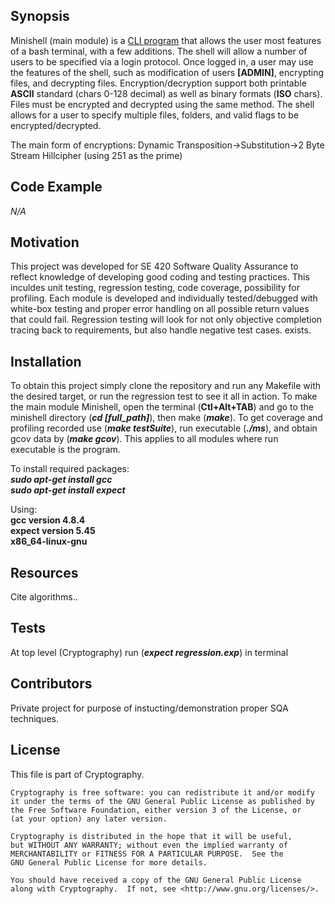 ## Synopsis

Minishell (main module) is a [CLI program](https://en.wikipedia.org/wiki/Command-line_interface) that allows the user most 
features of a bash terminal, with a few additions. The shell will allow a number of users to be specified via a login protocol. Once logged in, a user may use the features
of the shell, such as modification of users __[ADMIN]__, encrypting files, and decrypting files. Encryption/decryption support
both printable __ASCII__ standard (chars 0-128 decimal) as well as binary formats (__ISO__ chars). Files must be encrypted and decrypted
using the same method. The shell allows for a user to specify multiple files, folders, and valid flags to be encrypted/decrypted.

The main form of encryptions: Dynamic Transposition->Substitution->2 Byte Stream Hillcipher (using 251 as the prime)

## Code Example

*N/A*

## Motivation

This project was developed for SE 420 Software Quality Assurance to reflect knowledge of developing good coding and testing
practices. This inculdes unit testing, regression testing, code coverage, possibility for profiling. Each module is developed
and individually tested/debugged with white-box testing and proper error handling on all possible return values that could fail.
Regression testing will look for not only objective completion tracing back to requirements, but also handle negative test cases. exists.

## Installation

To obtain this project simply clone the repository and run any Makefile with the desired target, or run the regression test
to see it all in action. To make the main module Minishell, open the terminal (__Ctl+Alt+TAB__) and go to the minishell directory
(*__cd [full_path]__*), then make (*__make__*). To get coverage and profiling recorded use (*__make testSuite__*), run executable (*__./ms__*), 
and obtain gcov data by (*__make gcov__*). This applies to all modules where run executable is the program.

To install required packages:  
    *__sudo apt-get install gcc__*  
    *__sudo apt-get install expect__*  

Using:  
   __gcc version 4.8.4__  
    __expect version 5.45__  
    __x86_64-linux-gnu__  

## Resources 

Cite algorithms..

## Tests

At top level (Cryptography) run (*__expect regression.exp__*) in terminal

## Contributors

Private project for purpose of instucting/demonstration proper SQA techniques.

## License

This file is part of Cryptography.

    Cryptography is free software: you can redistribute it and/or modify
    it under the terms of the GNU General Public License as published by
    the Free Software Foundation, either version 3 of the License, or
    (at your option) any later version.

    Cryptography is distributed in the hope that it will be useful,
    but WITHOUT ANY WARRANTY; without even the implied warranty of
    MERCHANTABILITY or FITNESS FOR A PARTICULAR PURPOSE.  See the
    GNU General Public License for more details.

    You should have received a copy of the GNU General Public License
    along with Cryptography.  If not, see <http://www.gnu.org/licenses/>.
